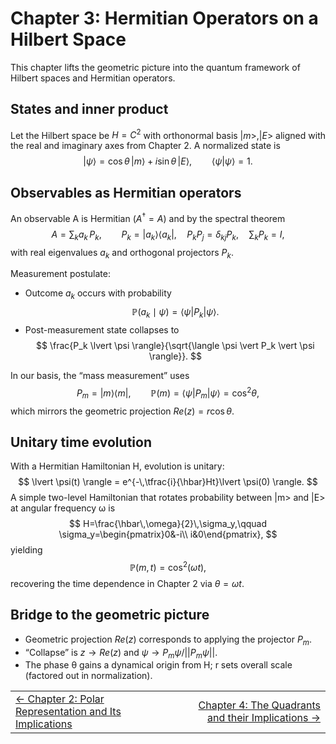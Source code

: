 # Chapter 3: Hermitian Operators on a Hilbert Space

This chapter lifts the geometric picture into the quantum framework of Hilbert spaces and Hermitian operators.

## States and inner product

Let the Hilbert space be $H = C^2$ with orthonormal basis ${|m>, |E>}$ aligned with the real and imaginary axes from Chapter 2. A normalized state is
$$
\lvert \psi \rangle = \cos\theta\,\lvert m \rangle + i\sin\theta\,\lvert E \rangle,\qquad \langle \psi \vert \psi \rangle = 1.
$$

## Observables as Hermitian operators

An observable A is Hermitian ($A^\dagger = A$) and by the spectral theorem
$$
A = \sum_k a_k\, P_k,\qquad P_k = \lvert a_k\rangle\langle a_k \rvert,\quad P_kP_j=\delta_{kj}P_k,\quad \sum_k P_k=I,
$$
with real eigenvalues $a_k$ and orthogonal projectors $P_k$.

Measurement postulate:
- Outcome $a_k$ occurs with probability
$$
\mathbb{P}(a_k \mid \psi)=\langle \psi \vert P_k \vert \psi \rangle.
$$
- Post-measurement state collapses to
$$
\frac{P_k \lvert \psi \rangle}{\sqrt{\langle \psi \vert P_k \vert \psi \rangle}}.
$$

In our basis, the “mass measurement” uses
$$
P_m=\lvert m\rangle\langle m \rvert,\qquad \mathbb{P}(m)=\langle \psi \vert P_m \vert \psi \rangle=\cos^2\theta,
$$
which mirrors the geometric projection $Re(z) = r\cos\theta$.

## Unitary time evolution

With a Hermitian Hamiltonian H, evolution is unitary:
$$
\lvert \psi(t) \rangle = e^{-\,\tfrac{i}{\hbar}Ht}\lvert \psi(0) \rangle.
$$
A simple two-level Hamiltonian that rotates probability between |m> and |E> at angular frequency ω is
$$
H=\frac{\hbar\,\omega}{2}\,\sigma_y,\qquad 
\sigma_y=\begin{pmatrix}0&-i\\ i&0\end{pmatrix},
$$
yielding
$$
\mathbb{P}(m,t)=\cos^2(\omega t),
$$
recovering the time dependence in Chapter 2 via $θ = ω t$.

## Bridge to the geometric picture

- Geometric projection $Re(z)$ corresponds to applying the projector $P_m$.
- “Collapse” is $z → Re(z)$ and $ψ → P_mψ/||P_mψ||$.
- The phase θ gains a dynamical origin from H; r sets overall scale (factored out in normalization).

<table style="width:100%; table-layout:fixed;" width="100%">
  <tr>
    <td style="text-align:left;">
      <a href="./CHAPTER2.md">← Chapter 2: Polar Representation and Its Implications</a>
    </td>
    <td style="text-align:right;">
      <a href="./CHAPTER4.md">Chapter 4: The Quadrants and their Implications →</a>
    </td>
  </tr>
</table>